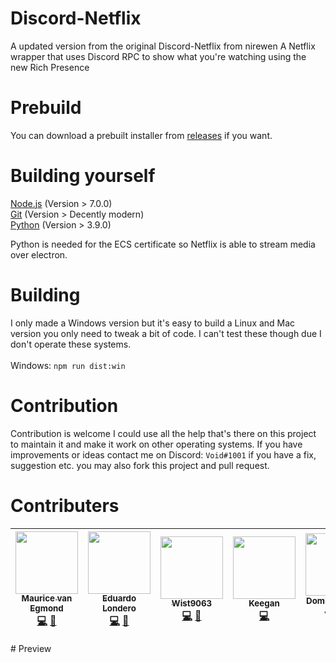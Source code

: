 # Discord-Netflix
A updated version from the original Discord-Netflix from nirewen
A Netflix wrapper that uses Discord RPC to show what you're watching using the new Rich Presence
# Prebuild
You can download a prebuilt installer from [releases](https://github.com/Terroriser1/Discord-Netflix/releases) if you want.
# Building yourself
[Node.js](https://nodejs.org/en/) (Version > 7.0.0)<br>
[Git](https://git-scm.com/) (Version > Decently modern)<br>
[Python](https://www.python.org/downloads/) (Version > 3.9.0)<br>

Python is needed for the ECS certificate so Netflix is able to stream media over electron.
# Building
I only made a Windows version but it's easy to build a Linux and Mac version you only need to tweak a bit of code. I can't test these though due I don't operate these systems.<br>
<br>
Windows: `npm run dist:win`
<br>
# Contribution
Contribution is welcome I could use all the help that's there on this project to maintain it and make it work on other operating systems. If you have improvements or ideas contact me on Discord: `Void#1001` if you have a fix, suggestion etc. you may also fork this project and pull request.
# Contributers
<table>
<thead>
<tr><th align="center"><a href="https://github.com/Terroriser1" title="Void#1001"><img src="https://avatars.githubusercontent.com/u/35117713?s=400&u=6ad8e7ffef22c9e47c4fd6fb73998cefb285fcfb&v=4" style="max-width:100%;" width="100px;"><br><sub><b>Maurice van Egmond</b></sub></a><br><a href="https://github.com/Terroriser1" title="Code"><g-emoji class="g-emoji" alias="computer" fallback-src="https://github.githubassets.com/images/icons/emoji/unicode/1f4bb.png">💻</g-emoji></a> <a href="#design-nirewen" title="Design"><g-emoji class="g-emoji" alias="art" fallback-src="https://github.githubassets.com/images/icons/emoji/unicode/1f3a8.png">🎨</g-emoji></a></th>
<th align="center">
<a href="https://github.com/nirewen" title="Nirewen#9011"><img src="https://avatars1.githubusercontent.com/u/8761479?v=4" style="max-width:100%;" width="100px;"><br><sub><b>Eduardo Londero</b></sub></a><br><a href="https://github.com/nirewen/discord-netflix/commits?author=nirewen" title="Code"><g-emoji class="g-emoji" alias="computer" fallback-src="https://github.githubassets.com/images/icons/emoji/unicode/1f4bb.png">💻</g-emoji></a> <a href="#design-nirewen" title="Design"><g-emoji class="g-emoji" alias="art" fallback-src="https://github.githubassets.com/images/icons/emoji/unicode/1f3a8.png">🎨</g-emoji></a></th>
<th align="center"><a href="https://hexaplexsoftware.ga/" title="Wistful__#9063" rel="nofollow"><img src="https://avatars0.githubusercontent.com/u/22089269?v=4" style="max-width:100%;" width="100px;"><br><sub><b>Wist9063</b></sub></a><br><a href="https://github.com/nirewen/discord-netflix/commits?author=Wist9063" title="Code"><g-emoji class="g-emoji" alias="computer" fallback-src="https://github.githubassets.com/images/icons/emoji/unicode/1f4bb.png">💻</g-emoji></a> <a href="#design-Wist9063" title="Design"><g-emoji class="g-emoji" alias="art" fallback-src="https://github.githubassets.com/images/icons/emoji/unicode/1f3a8.png">🎨</g-emoji></a></th>
<th align="center"><a href="https://keyygan.me" title="Keyygan#0001" rel="nofollow"><img src="https://avatars1.githubusercontent.com/u/27071605?v=4" style="max-width:100%;" width="100px;"><br><sub><b>Keegan</b></sub></a><br><a href="https://github.com/nirewen/discord-netflix/commits?author=Keyygan" title="Code"><g-emoji class="g-emoji" alias="computer" fallback-src="https://github.githubassets.com/images/icons/emoji/unicode/1f4bb.png">💻</g-emoji></a></th>
<th align="center"><a href="https://github.com/dmfj" title="Dmfj#0001"><img src="https://avatars2.githubusercontent.com/u/13137236?v=4" style="max-width:100%;" width="100px;"><br><sub><b>Dominic Fitch-Jones</b></sub></a><br><a href="#" title="Support"><g-emoji class="g-emoji" alias="bulb" fallback-src="https://github.githubassets.com/images/icons/emoji/unicode/1f4a1.png">💡</g-emoji></a></th>
<th align="center"><a href="https://modulobot.xyz" title="NovusTheory#2244" rel="nofollow"><img src="https://avatars0.githubusercontent.com/u/3434404?v=4" style="max-width:100%;" width="100px;"><br><sub><b>NovusTheory</b></sub></a><br><a href="https://github.com/nirewen/discord-netflix/commits?author=NovusTheory" title="Code"><g-emoji class="g-emoji" alias="computer" fallback-src="https://github.githubassets.com/images/icons/emoji/unicode/1f4bb.png">💻</g-emoji></a></th>
<th align="center"><a href="#" title="Maik#8097"><img src="https://camo.githubusercontent.com/3a1aabf2d75329b71044ed6772a6b66816bb15bc3f704d130e593696805216b5/68747470733a2f2f63646e2e646973636f72646170702e636f6d2f617661746172732f3137373430353039373132393637323730342f65623230316462333337666336636664333433613863393064393739653863642e706e673f73697a653d31303234" data-canonical-src="https://cdn.discordapp.com/avatars/177405097129672704/eb201db337fc6cfd343a8c90d979e8cd.png?size=1024" style="max-width:100%;" width="100px"><br><sub><b>Maik</b></sub></a><br><a href="https://www.youtube.com/watch?v=8AYBykvOKzo" title="Video" rel="nofollow"><g-emoji class="g-emoji" alias="video_camera" fallback-src="https://github.githubassets.com/images/icons/emoji/unicode/1f4f9.png">📹</g-emoji></a><a href="#" title="Tutorial"><g-emoji class="g-emoji" alias="white_check_mark" fallback-src="https://github.githubassets.com/images/icons/emoji/unicode/2705.png">✅</g-emoji></a></th>
</tr>
</thead>
</table>
# Preview

